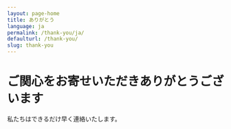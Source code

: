 ```yaml
---
layout: page-home
title: ありがとう
language: ja
permalink: /thank-you/ja/
defaulturl: /thank-you/
slug: thank-you
---
```

<h1>ご関心をお寄せいただきありがとうございます</h1>
<p>私たちはできるだけ早く連絡いたします。</p>

